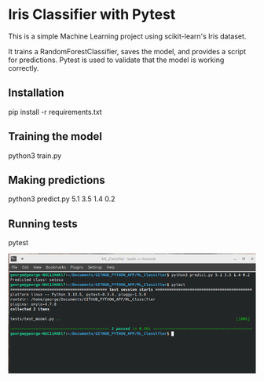 # Iris Classifier with Pytest

This is a simple Machine Learning project using scikit-learn's Iris dataset.

It trains a RandomForestClassifier, saves the model, and provides a script for predictions.
Pytest is used to validate that the model is working correctly.

## Installation

pip install -r requirements.txt


## Training the model

python3 train.py


## Making predictions

python3 predict.py 5.1 3.5 1.4 0.2


## Running tests

pytest

![image](ml_pytest.png)


